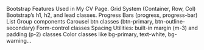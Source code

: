 Bootstrap Features Used in My CV Page.
Grid System (Container, Row, Col)
Bootstrap’s h1, h2, and lead classes.
Progress Bars (progress, progress-bar)
List Group components 
Carousel
btn classes (btn-primary, btn-outline-secondary)
Form-control classes
Spacing Utilities: built-in margin (m-3) and padding (p-2) classes
Color classes like bg-primary, text-white, bg-warning...
